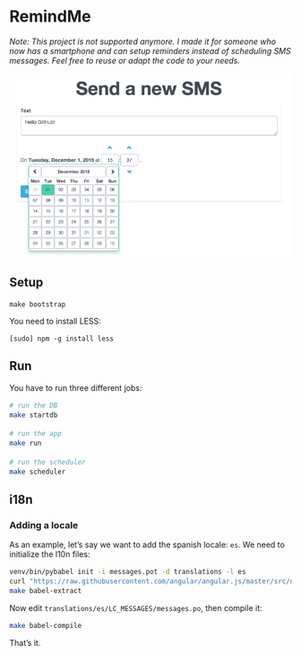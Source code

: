 # RemindMe

*Note: This project is not supported anymore. I made it for someone who now has
a smartphone and can setup reminders instead of scheduling SMS messages. Feel
free to reuse or adapt the code to your needs.*

![](https://github.com/bfontaine/RemindMe/raw/master/assets/screenshot.png)

## Setup

    make bootstrap

You need to install LESS:

    [sudo] npm -g install less

## Run

You have to run three different jobs:

```sh
# run the DB
make startdb

# run the app
make run

# run the scheduler
make scheduler
```

## i18n

### Adding a locale

As an example, let’s say we want to add the spanish locale: `es`. We need to
initialize the l10n files:

```sh
venv/bin/pybabel init -i messages.pot -d translations -l es
curl "https://raw.githubusercontent.com/angular/angular.js/master/src/ngLocale/angular-locale_es.js" > static/js/angular-locale_es.js
make babel-extract
```

Now edit `translations/es/LC_MESSAGES/messages.po`, then compile it:

```sh
make babel-compile
```

That’s it.
